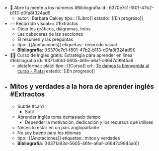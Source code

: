 - 📖 Abre tu mente a los números #Bibliografia
  id:: 6370e7c1-f801-47b2-b113-d0fa8f324ad9
	- autor:: Barbara Oakley
	  tipo:: [[Libro]]
	  estado:: [[En progreso]]
- ==Recorrido visual== #Extractos
	- Ojear los gráficos, diagramas, fotos
	- Las cabeceras de las secciones
	- El resumen y las preguntas
	- tipo:: [[Anotaciones]] 
	  etiquetas:: recorrido visual
	- **Bibliografia**: ((6370e7c1-f801-47b2-b113-d0fa8f324ad9))
- 👨‍🏫 Curso de inglés gratis: Estrategia para aprender en línea #Bibliografia
  id:: 6371a93d-5605-46fe-a6af-c6647c9945a6
	- plataforma::  platzi
	  tipo:: [[Curso]]
	  url:: [Te damos la bienvenida al curso - Platzi](https://platzi.com/clases/2633-estrategias-ingles/46223-te-damos-la-bienvenida-al-curso/)
	  estado:: [[En progreso]]
- ## Mitos y verdades a la hora de aprender inglés #Extractos
	- Subtle #card
		- Sutil
	- Aprender inglés toma demasiado tiempo
		- Depender la motivación, dedicación y los recursos que utilises
	- Necesito estar en un país angloparlante
	- No soy bueno para los idiomas
	- tipo:: [[Anotaciones]] 
	  etiquetas:: mitos y verdades
	- **Bibliografia**: ((6371a93d-5605-46fe-a6af-c6647c9945a6))